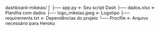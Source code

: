 dashboard-mikeias/
│
├── app.py                    <- Seu script Dash
├── dados.xlsx                <- Planilha com dados
├── logo_mikeias.jpeg         <- Logotipo
├── requirements.txt          <- Dependências do projeto
└── Procfile                  <- Arquivo necessário para Heroku

